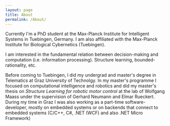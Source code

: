 ```yaml
---
layout: page
title: About
permalink: /About/
---
```


Currently I'm a PhD student at the Max-Planck Institute for Intelligent Systems in Tuebingen, Germany. I am also affiliated with the Max-Planck Institute for Biological Cybernetics (Tuebingen).

I am interested in the fundamental relation between decision-making and computation (i.e. information processing). Structure learning, bounded-rationality, etc.

Before coming to Tuebingen, I did my undergrad and master's degree in Telematics at Graz University of Technolgy. In my master's programme I focused on computational intelligence and robotics and did my master's thesis on *Structure Learning for robotic motor control* at the lab of Wolfgang Maass under the supervision of Gerhard Neumann and Elmar Rueckert.
During my time in Graz I was also working as a part-time software-developer, mostly on embedded systems or on backends that connect to embedded systems (C/C++, C#, .NET (WCF) and also .NET Micro Framework)
